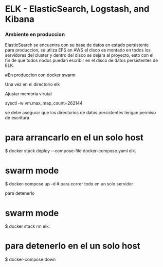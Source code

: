 # ELK -  ElasticSearch, Logstash, and Kibana

### Ambiente en produccion
ElasticSearch se encuentra con su base de datos en estado persistente para produccion, se utliza EFS en AWS
el disco es montado en todos los servidores del cluster y dentro del disco se dejara al proyecto, esto con el fin de que todos nodos puedan escribir en el disco de datos persistentes de ELK.


#En produccion con docker swarm

Una vez en el directorio elk

Ajustar memoria virutal

sysctl -w vm.max_map_count=262144

se debe asegurar que los directorios de datos persistentes tengan permiso de escritura

# para arrancarlo en el un solo host
$ docker stack deploy --compose-file docker-compose.yaml elk. 

# swarm mode
$ docker-compose up -d # para correr todo en un solo servidor

para detenerlo

# swarm mode
$ docker stack rm elk. 

# para detenerlo en el un solo host

$ docker-compose down 
 


